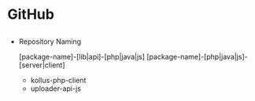 # GitHub
## 
* Repository Naming

  [package-name]-[lib|api]-[php|java|js]
  [package-name]-[php|java|js]-[server|client]

  + kollus-php-client
  + uploader-api-js